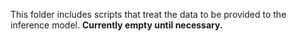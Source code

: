 This folder includes scripts that treat the data to be provided to the inference model. **Currently empty until necessary.**
